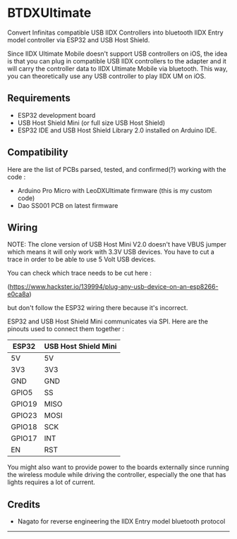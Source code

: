 ﻿
# BTDXUltimate

Convert Infinitas compatible USB IIDX Controllers into bluetooth IIDX Entry model controller via ESP32 and USB Host Shield.

Since IIDX Ultimate Mobile doesn't support USB controllers on iOS, the idea is that you can plug in compatible USB IIDX controllers to the adapter and it will carry the controller data to IIDX Ultimate Mobile via bluetooth. This way, you can theoretically use any USB controller to play IIDX UM on iOS.

## Requirements

- ESP32 development board
- USB Host Shield Mini (or full size USB Host Shield)
- ESP32 IDE and USB Host Shield Library 2.0 installed on Arduino IDE.

## Compatibility

Here are the list of PCBs parsed, tested, and confirmed(?) working with the code :

- Arduino Pro Micro with LeoDXUltimate firmware (this is my custom code)
- Dao SS001 PCB on latest firmware

## Wiring

NOTE: The clone version of USB Host Mini V2.0 doesn't have VBUS jumper which means it will only work with 3.3V USB devices. You have to cut a trace in order to be able to use 5 Volt USB devices.

You can check which trace needs to be cut here : 

(https://www.hackster.io/139994/plug-any-usb-device-on-an-esp8266-e0ca8a) 

but don't follow the ESP32 wiring there because it's incorrect.

ESP32 and USB Host Shield Mini communicates via SPI. Here are the pinouts used to connect them together : 

| ESP32 | USB Host Shield Mini |
|----|----|
|5V|5V|
|3V3|3V3|
|GND|GND|
|GPIO5|SS|
|GPIO19|MISO|
|GPIO23|MOSI|
|GPIO18|SCK|
|GPIO17|INT|
|EN|RST|

You might also want to provide power to the boards externally since running the wireless module while driving the controller, especially the one that has lights requires a lot of current.

## Credits

- Nagato for reverse engineering the IIDX Entry model bluetooth protocol


---

